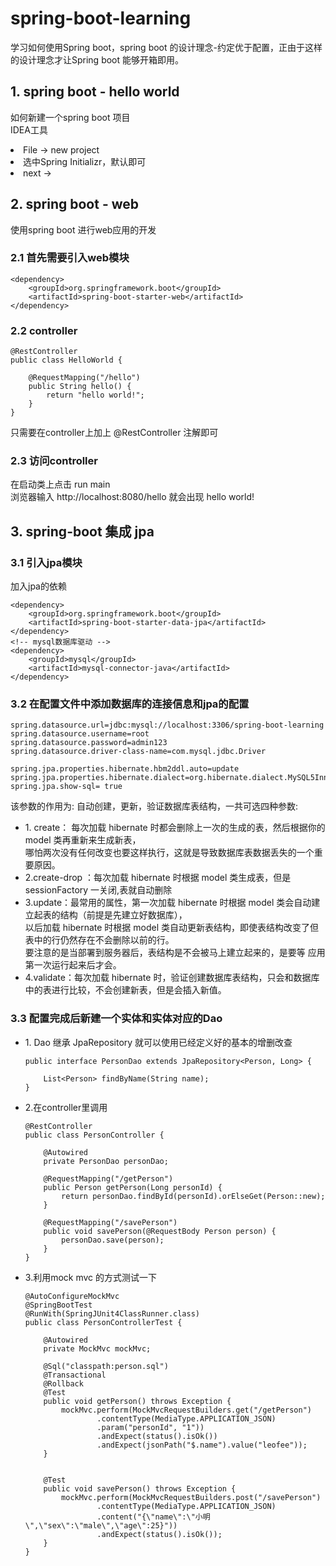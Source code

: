 # spring-boot-learning
学习如何使用Spring boot，spring boot 的设计理念-约定优于配置，正由于这样的设计理念才让Spring boot 能够开箱即用。
## 1. spring boot - hello world
如何新建一个spring boot 项目<br>
IDEA工具<br>
<li>File -> new project 
<li>选中Spring Initializr，默认即可
<li>next ->
  
## 2. spring boot - web
使用spring boot 进行web应用的开发<br>
### 2.1 首先需要引入web模块<br>
```
<dependency>
    <groupId>org.springframework.boot</groupId>
    <artifactId>spring-boot-starter-web</artifactId>
</dependency>
```
### 2.2 controller
```
@RestController
public class HelloWorld {

    @RequestMapping("/hello")
    public String hello() {
        return "hello world!";
    }
}
```
只需要在controller上加上 @RestController 注解即可

### 2.3 访问controller
在启动类上点击 run main<br>
浏览器输入 http://localhost:8080/hello 就会出现 hello world!
## 3. spring-boot 集成 jpa
### 3.1 引入jpa模块
加入jpa的依赖
```
<dependency>
    <groupId>org.springframework.boot</groupId>
    <artifactId>spring-boot-starter-data-jpa</artifactId>
</dependency>
<!-- mysql数据库驱动 -->
<dependency>
    <groupId>mysql</groupId>
    <artifactId>mysql-connector-java</artifactId>
</dependency>
```
### 3.2 在配置文件中添加数据库的连接信息和jpa的配置
```
spring.datasource.url=jdbc:mysql://localhost:3306/spring-boot-learning
spring.datasource.username=root
spring.datasource.password=admin123
spring.datasource.driver-class-name=com.mysql.jdbc.Driver

spring.jpa.properties.hibernate.hbm2ddl.auto=update
spring.jpa.properties.hibernate.dialect=org.hibernate.dialect.MySQL5InnoDBDialect
spring.jpa.show-sql= true
```
该参数的作用为: 自动创建，更新，验证数据库表结构，一共可选四种参数:
<ul>
<li>1. create： 每次加载 hibernate 时都会删除上一次的生成的表，然后根据你的 model 类再重新来生成新表，<br>
  哪怕两次没有任何改变也要这样执行，这就是导致数据库表数据丢失的一个重要原因。
  
<li>2.create-drop ：每次加载 hibernate 时根据 model 类生成表，但是 sessionFactory 一关闭,表就自动删除
  
<li>3.update：最常用的属性，第一次加载 hibernate 时根据 model 类会自动建立起表的结构（前提是先建立好数据库），<br>
以后加载 hibernate 时根据 model 类自动更新表结构，即使表结构改变了但表中的行仍然存在不会删除以前的行。<br>
要注意的是当部署到服务器后，表结构是不会被马上建立起来的，是要等 应用第一次运行起来后才会。
  
<li>4.validate：每次加载 hibernate 时，验证创建数据库表结构，只会和数据库中的表进行比较，不会创建新表，但是会插入新值。
</ul>

### 3.3 配置完成后新建一个实体和实体对应的Dao

<ul>
  <li> 1. Dao 继承 JpaRepository 就可以使用已经定义好的基本的增删改查
    
```
public interface PersonDao extends JpaRepository<Person, Long> {

    List<Person> findByName(String name);
}
```
  <li> 2.在controller里调用

```
@RestController
public class PersonController {

    @Autowired
    private PersonDao personDao;

    @RequestMapping("/getPerson")
    public Person getPerson(Long personId) {
        return personDao.findById(personId).orElseGet(Person::new);
    }

    @RequestMapping("/savePerson")
    public void savePerson(@RequestBody Person person) {
        personDao.save(person);
    }
}
```
<li> 3.利用mock mvc 的方式测试一下
  
```
@AutoConfigureMockMvc
@SpringBootTest
@RunWith(SpringJUnit4ClassRunner.class)
public class PersonControllerTest {

    @Autowired
    private MockMvc mockMvc;

    @Sql("classpath:person.sql")
    @Transactional
    @Rollback
    @Test
    public void getPerson() throws Exception {
        mockMvc.perform(MockMvcRequestBuilders.get("/getPerson")
                .contentType(MediaType.APPLICATION_JSON)
                .param("personId", "1"))
                .andExpect(status().isOk())
                .andExpect(jsonPath("$.name").value("leofee"));
    }


    @Test
    public void savePerson() throws Exception {
        mockMvc.perform(MockMvcRequestBuilders.post("/savePerson")
                .contentType(MediaType.APPLICATION_JSON)
                .content("{\"name\":\"小明\",\"sex\":\"male\",\"age\":25}"))
                .andExpect(status().isOk());
    }
}
```
</ul>
